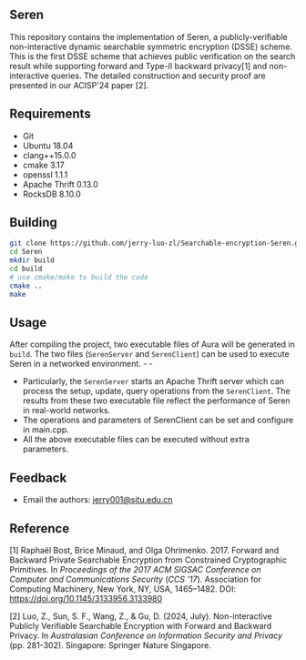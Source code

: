 ## Seren

This repository contains the implementation of Seren, a publicly-verifiable non-interactive dynamic searchable symmetric encryption (DSSE) scheme. This is the first DSSE scheme that achieves public verification on the search result while supporting forward and Type-II backward privacy[1] and non-interactive queries. The detailed construction and security proof are presented in our ACISP'24 paper [2].

## Requirements

* Git
* Ubuntu 18.04
* clang++15.0.0
* cmake 3.17
* openssl 1.1.1
* Apache Thrift 0.13.0
* RocksDB 8.10.0

## Building

```bash
git clone https://github.com/jerry-luo-zl/Searchable-encryption-Seren.gitAura.git
cd Seren
mkdir build
cd build
# use cmake/make to build the code
cmake ..
make
```

## Usage

After compiling the project, two executable files of Aura will be generated in `build`. The  two files (`SerenServer` and `SerenClient`)  can be used to execute Seren in a networked environment. - -

- Particularly, the `SerenServer` starts an Apache Thrift server which can process the setup, update, query operations from the `SerenClient`. The results from these two executable file reflect the performance of Seren in real-world networks.
- The operations and parameters of SerenClient can be set and configure in main.cpp.
- All the above executable files can be executed without extra parameters.

## Feedback

- Email the authors: jerry001@sjtu.edu.cn

## Reference

[1] Raphaël Bost, Brice Minaud, and Olga Ohrimenko. 2017. Forward and Backward Private Searchable Encryption from Constrained Cryptographic Primitives. In *Proceedings of the 2017 ACM SIGSAC Conference on Computer and Communications Security* (*CCS '17*). Association for Computing Machinery, New York, NY, USA, 1465–1482. DOI: https://doi.org/10.1145/3133956.3133980

[2] Luo, Z., Sun, S. F., Wang, Z., & Gu, D. (2024, July). Non-interactive Publicly Verifiable Searchable Encryption with Forward and Backward Privacy. In *Australasian Conference on Information Security and Privacy* (pp. 281-302). Singapore: Springer Nature Singapore.
